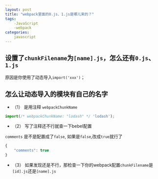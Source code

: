 ```yaml
---
layout: post
title: "webpack里面的0.js、1.js是哪儿来的？"
tags:
    -JavaScript
    -webpack
categories:
    javascript
---
```


## 设置了`chunkFilename`为`[name].js`，怎么还有`0.js`、`1.js`
原因是你使用了动态导入`import('xxx')`；

## 怎么让动态导入的模块有自己的名字
- （1） 是用注释 `webpackChunkName`

```js
import(/* webpackChunkName: "lodash" */ 'lodash');
```

- （2） 写了注释还不行就查一下bebel配置

`comments` 是不是配置成了`false`, 如果是`false`,改成`true`就行了
```js
{
    "comments": true
}
```

- （3） 如果发现还是不行，那检查一下你的webpack配置`chunkFilename`是`[id].js`还是`[name].js`